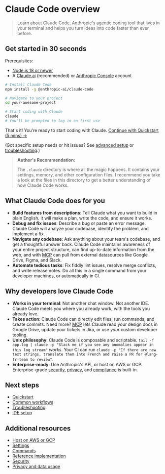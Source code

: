 # Claude Code overview

> Learn about Claude Code, Anthropic's agentic coding tool that lives in your terminal and helps you turn ideas into code faster than ever before.

## Get started in 30 seconds

Prerequisites:

* [Node.js 18 or newer](https://nodejs.org/en/download/)
* A [Claude.ai](https://claude.ai) (recommended) or [Anthropic Console](https://console.anthropic.com/) account

```bash
# Install Claude Code
npm install -g @anthropic-ai/claude-code

# Navigate to your project
cd your-awesome-project

# Start coding with Claude
claude
# You'll be prompted to log in on first use
```

That's it! You're ready to start coding with Claude. [Continue with Quickstart (5 mins) →](3-quickstart.md)

(Got specific setup needs or hit issues? See [advanced setup](2-installation-and-setup.md) or [troubleshooting](../../chapter-3-advanced-features-and-sdk/10-troubleshooting.md).)

> **Author's Recommendation:**
>
> The `.claude` directory is where all the magic happens. It contains your settings, memory, and other configuration files. I recommend you take a look at the files in this directory to get a better understanding of how Claude Code works.

## What Claude Code does for you

* **Build features from descriptions**: Tell Claude what you want to build in plain English. It will make a plan, write the code, and ensure it works.
* **Debug and fix issues**: Describe a bug or paste an error message. Claude Code will analyze your codebase, identify the problem, and implement a fix.
* **Navigate any codebase**: Ask anything about your team's codebase, and get a thoughtful answer back. Claude Code maintains awareness of your entire project structure, can find up-to-date information from the web, and with [MCP](../../chapter-2-core-concepts-and-common-workflows/6-mcp.md) can pull from external datasources like Google Drive, Figma, and Slack.
* **Automate tedious tasks**: Fix fiddly lint issues, resolve merge conflicts, and write release notes. Do all this in a single command from your developer machines, or automatically in CI.

## Why developers love Claude Code

* **Works in your terminal**: Not another chat window. Not another IDE. Claude Code meets you where you already work, with the tools you already love.
* **Takes action**: Claude Code can directly edit files, run commands, and create commits. Need more? [MCP](../../chapter-2-core-concepts-and-common-workflows/6-mcp.md) lets Claude read your design docs in Google Drive, update your tickets in Jira, or use *your* custom developer tooling.
* **Unix philosophy**: Claude Code is composable and scriptable. `tail -f app.log | claude -p "Slack me if you see any anomalies appear in this log stream"` *works*. Your CI can run `claude -p "If there are new text strings, translate them into French and raise a PR for @lang-fr-team to review"`.
* **Enterprise-ready**: Use Anthropic's API, or host on AWS or GCP. Enterprise-grade [security](../../chapter-3-advanced-features-and-sdk/9-administration.md#security), [privacy](../../chapter-3-advanced-features-and-sdk/9-administration.md#data-usage), and [compliance](https://trust.anthropic.com/) is built-in.

## Next steps

* [Quickstart](3-quickstart.md)
* [Common workflows](../../chapter-2-core-concepts-and-common-workflows/3-common-workflows.md)
* [Troubleshooting](../../chapter-3-advanced-features-and-sdk/10-troubleshooting.md)
* [IDE setup](5-basic-configuration.md#ide-integration)

## Additional resources

* [Host on AWS or GCP](../../chapter-3-advanced-features-and-sdk/8-deployment.md)
* [Settings](5-basic-configuration.md)
* [Commands](6-cli-reference.md)
* [Reference implementation](https://github.com/anthropics/claude-code/tree/main/.devcontainer)
* [Security](../../chapter-3-advanced-features-and-sdk/9-administration.md#security)
* [Privacy and data usage](../../chapter-3-advanced-features-and-sdk/9-administration.md#data-usage)
